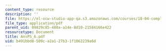 ```yaml
---
content_type: resource
description: ''
file: https://ol-ocw-studio-app-qa.s3.amazonaws.com/courses/18-04-complex-variables-with-applications-fall-1999/b491bbd8509ca2a127b31f1062239a6d_AnsPS_6.pdf
file_type: application/pdf
parent_uid: 09829c85-480a-a14e-8d10-21584166e422
resourcetype: Document
title: AnsPS_6.pdf
uid: b491bbd8-509c-a2a1-27b3-1f1062239a6d
---
```

